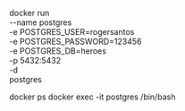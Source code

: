 docker run \
 --name postgres \
 -e POSTGRES_USER=rogersantos \
 -e POSTGRES_PASSWORD=123456 \
 -e POSTGRES_DB=heroes \
 -p 5432:5432 \
 -d \
 postgres

docker ps
docker exec -it postgres /bin/bash
